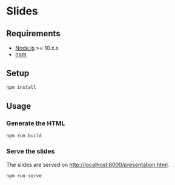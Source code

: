 # Slides

## Requirements

- [Node.js](https://nodejs.org/en/) >= 10.x.x
- [npm](https://www.npmjs.com/)

## Setup

```bash
npm install
```

## Usage

### Generate the HTML

```bash
npm run build
```

### Serve the slides

The slides are served on [http://localhost:8000/presentation.html](http://localhost:8000/presentation.html).

```bash
npm run serve
```